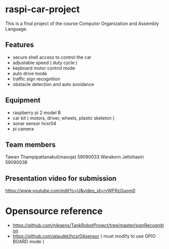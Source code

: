 # raspi-car-project
This is a final project of the course Computor Organization and Assembly Language.

## Features
- secure shell access to control the car
- adjustable speed ( duty cycle )
- keyboard motor control mode
- auto drive mode
- traffic sign recognition
- obstacle detection and auto avoidance

## Equipment
- raspberry pi 2 model B
- car kit ( motors, driver, wheels, plastic skeleton )
- sonar sensor hcsr04
- pi camera

## Team members
Tawan Thampipattanakul(maxoja)  59090033
Warakorn Jetlohasiri            59090038

## Presentation video for submission
https://www.youtube.com/edit?o=U&video_id=ryWFRzGuom0

# Opensource reference
- https://github.com/nikgens/TankRobotProject/tree/master/signRecognition
- https://github.com/alaudet/hcsr04sensor ( must modify to use GPIO BOARD mode )


